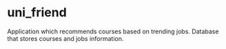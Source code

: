 # uni_friend
Application which recommends courses based on trending jobs.
Database that stores courses and jobs information.
